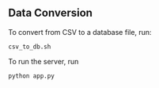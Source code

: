## Data Conversion

To convert from CSV to a database file, run:

```shell
csv_to_db.sh
```

To run the server, run

```shell
python app.py
```